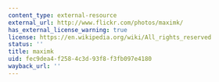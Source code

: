 ```yaml
---
content_type: external-resource
external_url: http://www.flickr.com/photos/maximk/
has_external_license_warning: true
license: https://en.wikipedia.org/wiki/All_rights_reserved
status: ''
title: maximk
uid: fec9dea4-f258-4c3d-93f8-f3fb097e4180
wayback_url: ''
---
```

